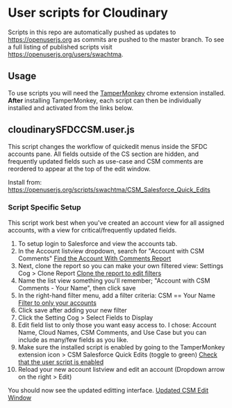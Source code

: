 # User scripts for Cloudinary

Scripts in this repo are automatically pushed as updates to https://openuserjs.org as commits are pushed to the master branch. To see a full listing of published scripts visit https://openuserjs.org/users/swachtma.

## Usage

To use scripts you will need the [TamperMonkey](https://chrome.google.com/webstore/detail/tampermonkey/dhdgffkkebhmkfjojejmpbldmpobfkfo?hl=en) chrome extension installed. **After** installing TamperMonkey, each script can then be individually installed and activated from the links below.

## cloudinarySFDCCSM.user.js

This script changes the workflow of quickedit menus inside the SFDC accounts pane. All fields outside of the CS section are hidden, and frequently updated fields such as use-case and CSM comments are reordered to appear at the top of the edit window.

Install from: https://openuserjs.org/scripts/swachtma/CSM_Salesforce_Quick_Edits

### Script Specific Setup

This script work best when you've created an account view for all assigned accounts, with a view for critical/frequently updated fields.

1. To setup login to Salesforce and view the accounts tab.
2. In the Account listview dropdown, search for "Account with CSM Comments"
   [Find the Account With Comments Report](readme_images/accountWithComments.png)
3. Next, clone the report so you can make your own filtered view: Settings Cog > Clone Report
   [Clone the report to edit filters](readme_images/cloneReport.png)
4. Name the list view something you'll remember; "Account with CSM Comments - Your Name", then click save
5. In the right-hand filter menu, add a filter criteria: CSM == Your Name
   [Filter to only your accounts](readme_images/csmFilter.png)
6. Click save after adding your new filter
7. Click the Setting Cog > Select Fields to Display
8. Edit field list to only those you want easy access to. I chose: Account Name, Cloud Names, CSM Comments, and Use Case but you can include as many/few fields as you like.
9. Make sure the installed script is enabled by going to the TamperMonkey extension icon > CSM Salesforce Quick Edits (toggle to green)
   [Check that the user script is enabled](readme_images/tamperEnabled.png)
10. Reload your new account listview and edit an account (Dropdown arrow on the right > Edit)

You should now see the updated editting interface.
[Updated CSM Edit Window](readme_images/updatedView.png)
